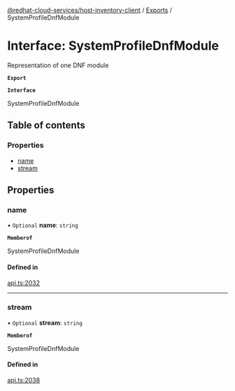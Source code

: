 [@redhat-cloud-services/host-inventory-client](../README.md) / [Exports](../modules.md) / SystemProfileDnfModule

# Interface: SystemProfileDnfModule

Representation of one DNF module

**`Export`**

**`Interface`**

SystemProfileDnfModule

## Table of contents

### Properties

- [name](SystemProfileDnfModule.md#name)
- [stream](SystemProfileDnfModule.md#stream)

## Properties

### name

• `Optional` **name**: `string`

**`Memberof`**

SystemProfileDnfModule

#### Defined in

[api.ts:2032](https://github.com/RedHatInsights/javascript-clients/blob/master/packages/host-inventory/api.ts#L2032)

___

### stream

• `Optional` **stream**: `string`

**`Memberof`**

SystemProfileDnfModule

#### Defined in

[api.ts:2038](https://github.com/RedHatInsights/javascript-clients/blob/master/packages/host-inventory/api.ts#L2038)
